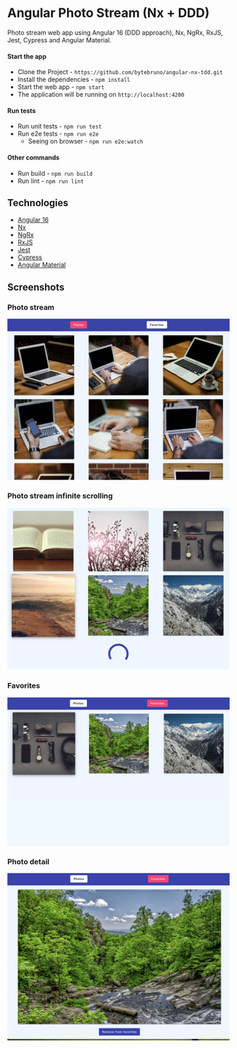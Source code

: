 # Angular Photo Stream (Nx + DDD)

Photo stream web app using Angular 16 (DDD approach), Nx, NgRx, RxJS, Jest, Cypress and Angular Material.

#### Start the app

- Clone the Project - `https://github.com/bytebruno/angular-nx-tdd.git`
- Install the dependencies - `npm install`
- Start the web app - `npm start`
- The application will be running on `http://localhost:4200`

#### Run tests

- Run unit tests - `npm run test`
- Run e2e tests - `npm run e2e`
  - Seeing on browser - `npm run e2e:watch`

#### Other commands

- Run build - `npm run build`
- Run lint - `npm run lint`

## Technologies

- [Angular 16](https://angular.io/)
- [Nx](https://nx.dev/)
- [NgRx](https://ngrx.io/)
- [RxJS](https://rxjs.dev/)
- [Jest](https://jestjs.io/)
- [Cypress](https://www.cypress.io/)
- [Angular Material](https://material.angular.io/)

## Screenshots

### Photo stream

![Photo stream](docs/screenshots/photo-stream.png)

### Photo stream infinite scrolling

![Photo stream infinite scrolling](docs/screenshots/photo-stream-load.png)

### Favorites

![Favorites](docs/screenshots/favorites.png)

### Photo detail

![Photo detail](docs/screenshots/photo-detail.png)
